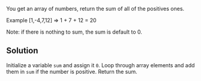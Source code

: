 You get an array of numbers, return the sum of all of the positives ones.

Example [1,-4,7,12] => 1 + 7 + 12 = 20

Note: if there is nothing to sum, the sum is default to 0.

## Solution
Initialize a variable `sum` and assign it `0`. Loop through array elements and add them in `sum` if the number is positive. Return the sum.